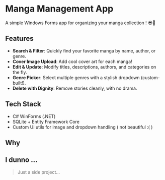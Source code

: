 # Manga Management App

A simple Windows Forms app for organizing your manga collection ! 😎📖

## Features
- **Search & Filter**: Quickly find your favorite manga by name, author, or genre.
- **Cover Image Upload**: Add cool cover art for each manga!
- **Edit & Update**: Modify titles, descriptions, authors, and categories on the fly.
- **Genre Picker**: Select multiple genres with a stylish dropdown (custom-built!).
- **Delete with Dignity**: Remove stories cleanly, with no drama.

## Tech Stack
- C# WinForms (.NET)
- SQLite + Entity Framework Core
- Custom UI utils for image and dropdown handling ( not beautiful :( )

## Why
I dunno ... 
---

> Just a side project...
